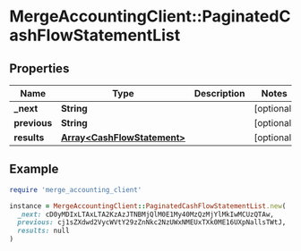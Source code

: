 # MergeAccountingClient::PaginatedCashFlowStatementList

## Properties

| Name | Type | Description | Notes |
| ---- | ---- | ----------- | ----- |
| **_next** | **String** |  | [optional] |
| **previous** | **String** |  | [optional] |
| **results** | [**Array&lt;CashFlowStatement&gt;**](CashFlowStatement.md) |  | [optional] |

## Example

```ruby
require 'merge_accounting_client'

instance = MergeAccountingClient::PaginatedCashFlowStatementList.new(
  _next: cD0yMDIxLTAxLTA2KzAzJTNBMjQlM0E1My40MzQzMjYlMkIwMCUzQTAw,
  previous: cj1sZXdwd2VycWVtY29zZnNkc2NzUWxNMEUxTXk0ME16UXpNallsTWtJ,
  results: null
)
```


